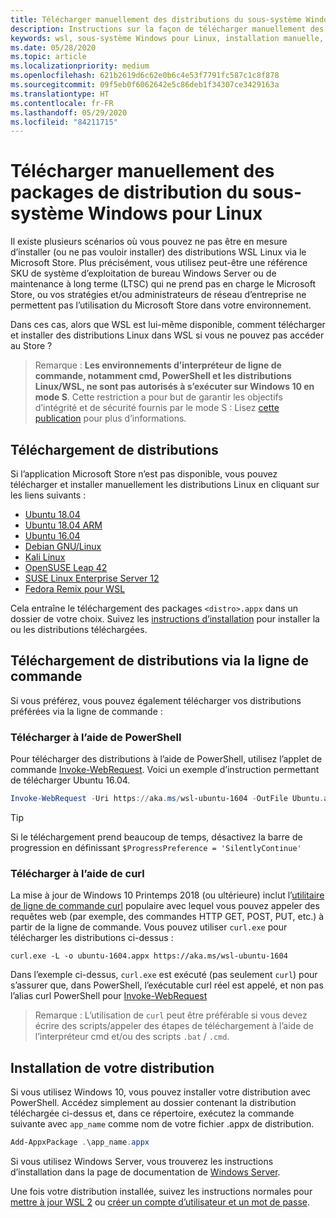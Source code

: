 ```yaml
---
title: Télécharger manuellement des distributions du sous-système Windows pour Linux (WSL)
description: Instructions sur la façon de télécharger manuellement des distributions du sous-système Windows pour Linux.
keywords: wsl, sous-système Windows pour Linux, installation manuelle, installer manuellement, microsoft store, Windows 10, curl, Add-AppxPackage, maintenance à long terme, LTSC
ms.date: 05/28/2020
ms.topic: article
ms.localizationpriority: medium
ms.openlocfilehash: 621b2619d6c62e0b6c4e53f7791fc587c1c8f878
ms.sourcegitcommit: 09f5eb0f6062642e5c86deb1f34307ce3429163a
ms.translationtype: HT
ms.contentlocale: fr-FR
ms.lasthandoff: 05/29/2020
ms.locfileid: "84211715"
---
```

# <a name="manually-download-windows-subsystem-for-linux-distro-packages"></a>Télécharger manuellement des packages de distribution du sous-système Windows pour Linux

Il existe plusieurs scénarios où vous pouvez ne pas être en mesure d’installer (ou ne pas vouloir installer) des distributions WSL Linux via le Microsoft Store. Plus précisément, vous utilisez peut-être une référence SKU de système d’exploitation de bureau Windows Server ou de maintenance à long terme (LTSC) qui ne prend pas en charge le Microsoft Store, ou vos stratégies et/ou administrateurs de réseau d’entreprise ne permettent pas l’utilisation du Microsoft Store dans votre environnement.

Dans ces cas, alors que WSL est lui-même disponible, comment télécharger et installer des distributions Linux dans WSL si vous ne pouvez pas accéder au Store ?

> Remarque : **Les environnements d’interpréteur de ligne de commande, notamment cmd, PowerShell et les distributions Linux/WSL, ne sont pas autorisés à s’exécuter sur Windows 10 en mode S**. Cette restriction a pour but de garantir les objectifs d’intégrité et de sécurité fournis par le mode S : Lisez [cette publication](https://blogs.msdn.microsoft.com/commandline/2017/05/18/will-linux-distros-run-on-windows-10-s/) pour plus d’informations.

## <a name="downloading-distros"></a>Téléchargement de distributions

Si l’application Microsoft Store n’est pas disponible, vous pouvez télécharger et installer manuellement les distributions Linux en cliquant sur les liens suivants :
* [Ubuntu 18.04](https://aka.ms/wsl-ubuntu-1804)
* [Ubuntu 18.04 ARM](https://aka.ms/wsl-ubuntu-1804-arm)
* [Ubuntu 16.04](https://aka.ms/wsl-ubuntu-1604)
* [Debian GNU/Linux](https://aka.ms/wsl-debian-gnulinux)
* [Kali Linux](https://aka.ms/wsl-kali-linux-new)
* [OpenSUSE Leap 42](https://aka.ms/wsl-opensuse-42)
* [SUSE Linux Enterprise Server 12](https://aka.ms/wsl-sles-12)
* [Fedora Remix pour WSL](https://github.com/WhitewaterFoundry/WSLFedoraRemix/releases/)

Cela entraîne le téléchargement des packages `<distro>.appx` dans un dossier de votre choix. Suivez les [instructions d’installation](#installing-your-distro) pour installer la ou les distributions téléchargées.

## <a name="downloading-distros-via-the-command-line"></a>Téléchargement de distributions via la ligne de commande
Si vous préférez, vous pouvez également télécharger vos distributions préférées via la ligne de commande :

 ### <a name="download-using-powershell"></a>Télécharger à l’aide de PowerShell
 Pour télécharger des distributions à l’aide de PowerShell, utilisez l’applet de commande [Invoke-WebRequest](https://docs.microsoft.com/powershell/module/microsoft.powershell.utility/invoke-webrequest?view=powershell-5.1). Voici un exemple d’instruction permettant de télécharger Ubuntu 16.04.

```powershell
Invoke-WebRequest -Uri https://aka.ms/wsl-ubuntu-1604 -OutFile Ubuntu.appx -UseBasicParsing
```

> [!TIP]
> Si le téléchargement prend beaucoup de temps, désactivez la barre de progression en définissant `$ProgressPreference = 'SilentlyContinue'`

### <a name="download-using-curl"></a>Télécharger à l’aide de curl
La mise à jour de Windows 10 Printemps 2018 (ou ultérieure) inclut l’[utilitaire de ligne de commande curl](https://curl.haxx.se/) populaire avec lequel vous pouvez appeler des requêtes web (par exemple, des commandes HTTP GET, POST, PUT, etc.) à partir de la ligne de commande. Vous pouvez utiliser `curl.exe` pour télécharger les distributions ci-dessus :

```console
curl.exe -L -o ubuntu-1604.appx https://aka.ms/wsl-ubuntu-1604
```

Dans l’exemple ci-dessus, `curl.exe` est exécuté (pas seulement `curl`) pour s’assurer que, dans PowerShell, l’exécutable curl réel est appelé, et non pas l’alias curl PowerShell pour [Invoke-WebRequest](https://docs.microsoft.com/powershell/module/microsoft.powershell.utility/invoke-webrequest?view=powershell-6)

> Remarque : L’utilisation de `curl` peut être préférable si vous devez écrire des scripts/appeler des étapes de téléchargement à l’aide de l’interpréteur cmd et/ou des scripts `.bat` / `.cmd`.

## <a name="installing-your-distro"></a>Installation de votre distribution
Si vous utilisez Windows 10, vous pouvez installer votre distribution avec PowerShell. Accédez simplement au dossier contenant la distribution téléchargée ci-dessus et, dans ce répertoire, exécutez la commande suivante avec `app_name` comme nom de votre fichier .appx de distribution.  
```Powershell
Add-AppxPackage .\app_name.appx
```

Si vous utilisez Windows Server, vous trouverez les instructions d’installation dans la page de documentation de [Windows Server](install-on-server.md).

Une fois votre distribution installée, suivez les instructions normales pour [mettre à jour WSL 2](./install-win10.md#update-to-wsl-2) ou [créer un compte d’utilisateur et un mot de passe](./user-support.md).
